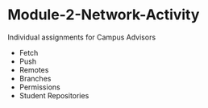 # Module-2-Network-Activity
Individual assignments for Campus Advisors


* Fetch
* Push
* Remotes
* Branches
* Permissions
* Student Repositories
